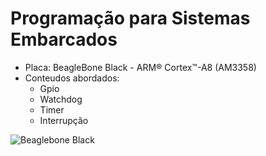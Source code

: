 # Programação para Sistemas Embarcados

- Placa: BeagleBone Black - ARM® Cortex™-A8 (AM3358)
- Conteudos abordados:
  - Gpio
  - Watchdog
  - Timer
  - Interrupção

![Beaglebone Black](https://github.com/ceccimesquita/Programa-o-para-Sistemas-Embarcados/assets/132027677/6e398461-7173-4069-af40-6a76dea33774)

 



